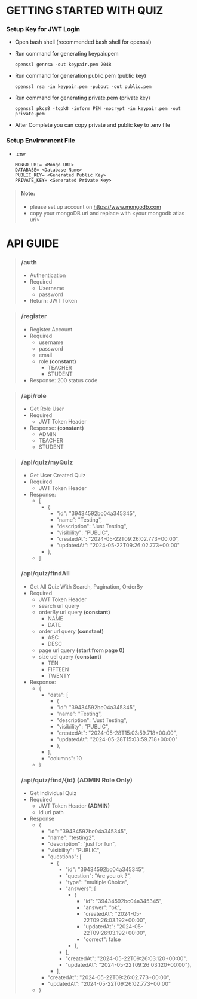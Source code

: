 # GETTING STARTED WITH QUIZ

### Setup Key for JWT Login
+ Open bash shell (recommended bash shell for openssl)
+ Run command for generating keypair.pem

      openssl genrsa -out keypair.pem 2048
+ Run command for generation public.pem (public key)

      openssl rsa -in keypair.pem -pubout -out public.pem
+ Run command for generating private.pem (private key)

      openssl pkcs8 -topk8 -inform PEM -nocrypt -in keypair.pem -out private.pem
+ After Complete you can copy private and public key to .env file

### Setup Environment File

+ .env  

      MONGO_URI= <Mongo URI>
      DATABASE= <Database Name>
      PUBLIC_KEY= <Generated Public Key>
      PRIVATE_KEY= <Generated Private Key>



> #### Note:
> + please set up account on <https://www.mongodb.com>
> + copy your mongoDB uri and replace with \<your mongodb atlas uri>



# API GUIDE

> ### /auth
> + Authentication
> + Required
>   + Username
>   + password
> + Return: JWT Token

> ### /register
> + Register Account
> + Required
>   + username
>   + password
>   + email
>   + role **(constant)**
>     + TEACHER
>     + STUDENT
> + Response: 200 status code

> ### /api/role
> + Get Role User
> + Required
>   + JWT Token Header
> + Response: **(constant)**
>   + ADMIN
>   + TEACHER
>   + STUDENT

> ### /api/quiz/myQuiz
> + Get User Created Quiz
> + Required
>   + JWT Token Header
> + Response:
>   + [
>     + {
>       + "id": "39434592bc04a345345",
>       + "name": "Testing",
>       + "description": "Just Testing",
>       + "visibility": "PUBLIC",
>       + "createdAt": "2024-05-22T09:26:02.773+00:00",
>       + "updatedAt": "2024-05-22T09:26:02.773+00:00"
>     + },
>   + ]
> ### /api/quiz/findAll
> + Get All Quiz With Search, Pagination, OrderBy
> + Required
>   + JWT Token Header
>   + search url query
>   + orderBy url query **(constant)**
>     + NAME
>     + DATE
>   + order url query **(constant)**
>     + ASC
>     + DESC
>   + page url query **(start from page 0)**
>   + size uel query **(constant)**
>     + TEN
>     + FIFTEEN
>     + TWENTY
> + Response:
>   + {
>     + "data": [
>       +  {
>         +  "id": "39434592bc04a345345",
>         +  "name": "Testing",
>         +  "description": "Just Testing",
>         +  "visibility": "PUBLIC",
>         +  "createdAt": "2024-05-28T15:03:59.718+00:00",
>         +  "updatedAt": "2024-05-28T15:03:59.718+00:00"
>       +   },
>     + ],
>     + "columns": 10
>   + }
> ### /api/quiz/find/{id} **(ADMIN Role Only)**
> + Get Individual Quiz
> + Required
>   + JWT Token Header **(ADMIN)**
>   + id url path
> + Response
>   + {
>     + "id": "39434592bc04a345345",
>     + "name": "testing2",
>     + "description": "just for fun",
>     + "visibility": "PUBLIC",
>     + "questions": [
>       + {
>         + "id": "39434592bc04a345345",
>         + "question": "Are you ok ?",
>         + "type": "multiple Choice",
>         + "answers": [
>           + {
>             + "id": "39434592bc04a345345",
>             + "answer": "ok",
>             + "createdAt": "2024-05-22T09:26:03.192+00:00",
>             + "updatedAt": "2024-05-22T09:26:03.192+00:00",
>             + "correct": false
>           + },
>         + ],
>         + "createdAt": "2024-05-22T09:26:03.120+00:00",
>         + "updatedAt": "2024-05-22T09:26:03.120+00:00"},
>       + ],
>     + "createdAt": "2024-05-22T09:26:02.773+00:00",
>     + "updatedAt": "2024-05-22T09:26:02.773+00:00"
>   + }